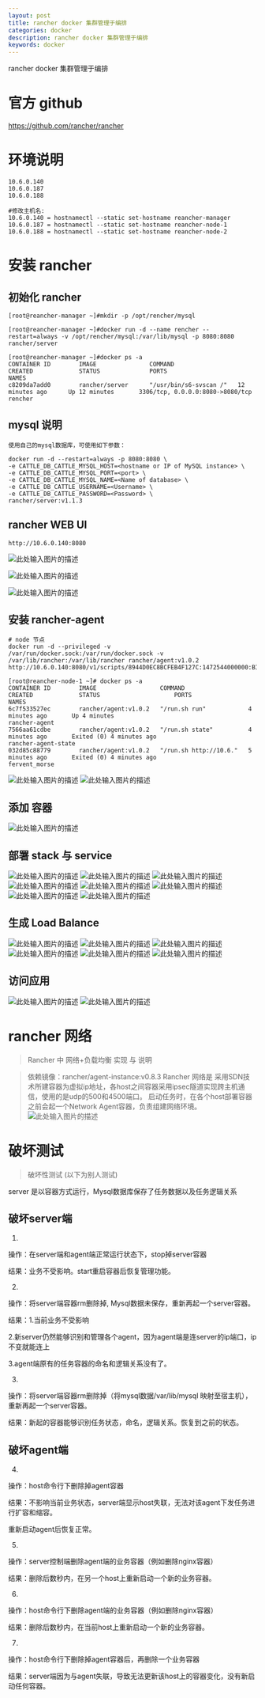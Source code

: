 ```yaml
---
layout: post
title: rancher docker 集群管理于编排
categories: docker
description: rancher docker 集群管理于编排
keywords: docker
---
```


rancher docker 集群管理于编排

# 官方 github
https://github.com/rancher/rancher

# 环境说明

```
10.6.0.140
10.6.0.187
10.6.0.188
```
```
#修改主机名:
10.6.0.140 = hostnamectl --static set-hostname reancher-manager
10.6.0.187 = hostnamectl --static set-hostname reancher-node-1
10.6.0.188 = hostnamectl --static set-hostname reancher-node-2
```

#  安装 rancher

## 初始化 rancher

```
[root@reancher-manager ~]#mkdir -p /opt/rencher/mysql

[root@reancher-manager ~]#docker run -d --name rencher --restart=always -v /opt/rencher/mysql:/var/lib/mysql -p 8080:8080 rancher/server

[root@reancher-manager ~]#docker ps -a
CONTAINER ID        IMAGE               COMMAND                  CREATED             STATUS              PORTS                              NAMES
c8209da7add0        rancher/server      "/usr/bin/s6-svscan /"   12 minutes ago      Up 12 minutes       3306/tcp, 0.0.0.0:8080->8080/tcp   rencher
```

## mysql 说明

```
使用自己的mysql数据库，可使用如下参数：

docker run -d --restart=always -p 8080:8080 \
-e CATTLE_DB_CATTLE_MYSQL_HOST=<hostname or IP of MySQL instance> \
-e CATTLE_DB_CATTLE_MYSQL_PORT=<port> \
-e CATTLE_DB_CATTLE_MYSQL_NAME=<Name of database> \
-e CATTLE_DB_CATTLE_USERNAME=<Username> \
-e CATTLE_DB_CATTLE_PASSWORD=<Password> \
rancher/server:v1.1.3
```


## rancher WEB UI

```
http://10.6.0.140:8080
```
![此处输入图片的描述][1]

![此处输入图片的描述][2]

![此处输入图片的描述][3]


## 安装 rancher-agent

```
# node 节点
docker run -d --privileged -v /var/run/docker.sock:/var/run/docker.sock -v /var/lib/rancher:/var/lib/rancher rancher/agent:v1.0.2 http://10.6.0.140:8080/v1/scripts/8944D0EC8BCFEB4F127C:1472544000000:BIX8IC8bWsRbx60NMhka4AmxmpQ
```

```
[root@reancher-node-1 ~]# docker ps -a
CONTAINER ID        IMAGE                  COMMAND                  CREATED             STATUS                     PORTS               NAMES
6c7f533527ec        rancher/agent:v1.0.2   "/run.sh run"            4 minutes ago       Up 4 minutes                                   rancher-agent
7566aa61cdbe        rancher/agent:v1.0.2   "/run.sh state"          4 minutes ago       Exited (0) 4 minutes ago                       rancher-agent-state
032d85c88779        rancher/agent:v1.0.2   "/run.sh http://10.6."   5 minutes ago       Exited (0) 4 minutes ago                       fervent_morse

```
![此处输入图片的描述][4]
![此处输入图片的描述][5]



## 添加 容器
![此处输入图片的描述][6]



## 部署 stack 与 service
![此处输入图片的描述][7]
![此处输入图片的描述][8]
![此处输入图片的描述][9]
![此处输入图片的描述][10]
![此处输入图片的描述][11]
![此处输入图片的描述][12]
![此处输入图片的描述][13]
![此处输入图片的描述][14]


## 生成 Load Balance
![此处输入图片的描述][15]
![此处输入图片的描述][16]
![此处输入图片的描述][17]
![此处输入图片的描述][18]
![此处输入图片的描述][19]
![此处输入图片的描述][20]


## 访问应用
![此处输入图片的描述][21]
![此处输入图片的描述][22]


# rancher 网络

> Rancher 中  网络+负载均衡  实现 与 说明

>依赖镜像：rancher/agent-instance:v0.8.3
>Rancher 网络是 采用SDN技术所建容器为虚拟ip地址，各host之间容器采用ipsec隧道实现跨主机通信，使用的是udp的500和4500端口。
>启动任务时，在各个host部署容器之前会起一个Network  Agent容器，负责组建网络环境。   
![此处输入图片的描述][23]


# 破坏测试
> 破坏性测试 (以下为别人测试)

server 是以容器方式运行，Mysql数据库保存了任务数据以及任务逻辑关系


## 破坏server端

1.

操作：在server端和agent端正常运行状态下，stop掉server容器

结果：业务不受影响。start重启容器后恢复管理功能。


2.

操作：将server端容器rm删除掉, Mysql数据未保存，重新再起一个server容器。

结果：1.当前业务不受影响

2.新server仍然能够识别和管理各个agent，因为agent端是连server的ip端口，ip不变就能连上

3.agent端原有的任务容器的命名和逻辑关系没有了。

3.

操作：将server端容器rm删除掉（将mysql数据/var/lib/mysql 映射至宿主机），重新再起一个server容器。

结果：新起的容器能够识别任务状态，命名，逻辑关系。恢复到之前的状态。

 

## 破坏agent端

4.

操作：host命令行下删除掉agent容器

结果：不影响当前业务状态，server端显示host失联，无法对该agent下发任务进行扩容和缩容。

重新启动agent后恢复正常。

5.

操作：server控制端删除agent端的业务容器（例如删除nginx容器）

结果：删除后数秒内，在另一个host上重新启动一个新的业务容器。

6.

操作：host命令行下删除agent端的业务容器（例如删除nginx容器）

结果：删除后数秒内，在当前host上重新启动一个新的业务容器。

7.

操作：host命令行下删除掉agent容器后，再删除一个业务容器

结果：server端因为与agent失联，导致无法更新该host上的容器变化，没有新启动任何容器。


  [1]: http://www.xf80.com/images/posts/rancher/1.png
  [2]: http://www.xf80.com/images/posts/rancher/2.png
  [3]: http://www.xf80.com/images/posts/rancher/3.png
  [4]: http://www.xf80.com/images/posts/rancher/4.png
  [5]: http://www.xf80.com/images/posts/rancher/5.png
  [6]: http://www.xf80.com/images/posts/rancher/6.png
  [7]: http://www.xf80.com/images/posts/rancher/7.png
  [8]: http://www.xf80.com/images/posts/rancher/8.png
  [9]: http://www.xf80.com/images/posts/rancher/9.png
  [10]: http://www.xf80.com/images/posts/rancher/10.png
  [11]: http://www.xf80.com/images/posts/rancher/11.png
  [12]: http://www.xf80.com/images/posts/rancher/12.png
  [13]: http://www.xf80.com/images/posts/rancher/13.png
  [14]: http://www.xf80.com/images/posts/rancher/14.png
  [15]: http://www.xf80.com/images/posts/rancher/15.png
  [16]: http://www.xf80.com/images/posts/rancher/16.png
  [17]: http://www.xf80.com/images/posts/rancher/17.png
  [18]: http://www.xf80.com/images/posts/rancher/18.png
  [19]: http://www.xf80.com/images/posts/rancher/19.png
  [20]: http://www.xf80.com/images/posts/rancher/20.png
  [21]: http://www.xf80.com/images/posts/rancher/21.png
  [22]: http://www.xf80.com/images/posts/rancher/22.png
  [23]: http://www.xf80.com/images/posts/rancher/23.png